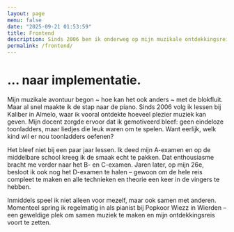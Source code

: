 ```yaml
---
layout: page
menu: false
date: "2025-09-21 01:53:59"
title: Frontend
description: Sinds 2006 ben ik onderweg op mijn muzikale ontdekkingsreis op de piano – van A t/m D-examen – en tegenwoordig invalpianist bij Popkoor Wiezz in Wierden..
permalink: /frontend/
---
```


# ... naar implementatie.

Mijn muzikale avontuur begon ~ hoe kan het ook anders ~ met de blokfluit. Maar al snel maakte ik de stap naar de piano. Sinds 2006 volg ik lessen bij Kaliber in Almelo, waar ik vooral ontdekte hoeveel plezier muziek kan geven. Mijn docent zorgde ervoor dat ik gemotiveerd bleef: geen eindeloze toonladders, maar liedjes die leuk waren om te spelen. Want eerlijk, welk kind wil er nou toonladders oefenen?

Het bleef niet bij een paar jaar lessen. Ik deed mijn A-examen en op de middelbare school kreeg ik de smaak echt te pakken. Dat enthousiasme bracht me verder naar het B- en C-examen. Jaren later, op mijn 26e, besloot ik ook nog het D-examen te halen – gewoon om de hele reis compleet te maken en alle technieken en theorie een keer in de vingers te hebben.

Inmiddels speel ik niet alleen voor mezelf, maar ook samen met anderen. Momenteel spring ik regelmatig in als pianist bij Popkoor Wiezz in Wierden – een geweldige plek om samen muziek te maken en mijn ontdekkingsreis voort te zetten.







